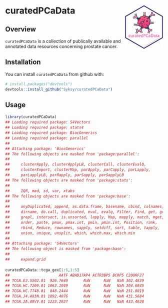 
# curatedPCaData <img src="man/figures/hex.png" align="right" height="139" />

<!-- badges: start -->

<!-- badges: end -->

## Overview

`curatedPCaData` is a collection of publically available and annotated
data resources concerning prostate cancer.

## Installation

You can install `curatedPCaData` from github with:

``` r
# install.packages("devtools")
devtools::install_github("Syksy/curatedPCaData")
```

<!--- add BioConductor once up --->

## Usage

``` r
library(curatedPCaData)
## Loading required package: S4Vectors
## Loading required package: stats4
## Loading required package: BiocGenerics
## Loading required package: parallel
## 
## Attaching package: 'BiocGenerics'
## The following objects are masked from 'package:parallel':
## 
##     clusterApply, clusterApplyLB, clusterCall, clusterEvalQ,
##     clusterExport, clusterMap, parApply, parCapply, parLapply,
##     parLapplyLB, parRapply, parSapply, parSapplyLB
## The following objects are masked from 'package:stats':
## 
##     IQR, mad, sd, var, xtabs
## The following objects are masked from 'package:base':
## 
##     anyDuplicated, append, as.data.frame, basename, cbind, colnames,
##     dirname, do.call, duplicated, eval, evalq, Filter, Find, get, grep,
##     grepl, intersect, is.unsorted, lapply, Map, mapply, match, mget,
##     order, paste, pmax, pmax.int, pmin, pmin.int, Position, rank,
##     rbind, Reduce, rownames, sapply, setdiff, sort, table, tapply,
##     union, unique, unsplit, which, which.max, which.min
## 
## Attaching package: 'S4Vectors'
## The following object is masked from 'package:base':
## 
##     expand.grid

curatedPCaData::tcga_gex[1:5,1:5]
##                      AATF ABHD17AP4 ACTR3BP5 BCRP5 C20ORF27
## TCGA.EJ.5502.01  926.7640       NaN      NaN   NaN 302.4839
## TCGA.HC.7209.01 1063.1049       NaN      NaN   NaN 304.6845
## TCGA.HC.7748.01  848.2444       NaN      NaN   NaN 251.8019
## TCGA.J4.A83N.01 1092.4076       NaN      NaN   NaN 431.5684
## TCGA.2A.A8VV.01 1223.2027       NaN      NaN   NaN 433.4628
```
